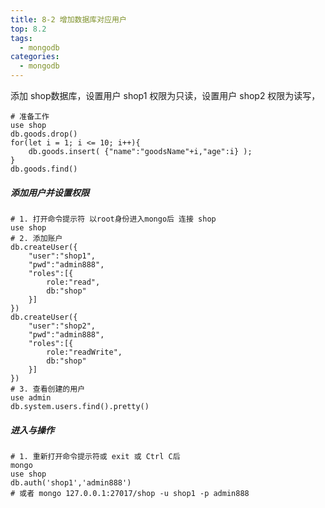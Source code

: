 ```yaml
---
title: 8-2 增加数据库对应用户
top: 8.2
tags:
  - mongodb
categories:
  - mongodb
---
```


添加 shop数据库，设置用户 shop1 权限为只读，设置用户 shop2 权限为读写，

```shell
# 准备工作
use shop
db.goods.drop()
for(let i = 1; i <= 10; i++){
	db.goods.insert( {"name":"goodsName"+i,"age":i} );
}
db.goods.find()
```

<h5>添加用户并设置权限</h5>

```shell
# 1. 打开命令提示符 以root身份进入mongo后 连接 shop
use shop
# 2. 添加账户
db.createUser({
	"user":"shop1",  
	"pwd":"admin888",
	"roles":[{
		role:"read",
		db:"shop"
	}]
})
db.createUser({
	"user":"shop2",  
	"pwd":"admin888",
	"roles":[{
		role:"readWrite",
		db:"shop"
	}]
})
# 3. 查看创建的用户
use admin
db.system.users.find().pretty()
```

<h5>进入与操作</h5>

```shell
# 1. 重新打开命令提示符或 exit 或 Ctrl C后
mongo
use shop
db.auth('shop1','admin888')
# 或者 mongo 127.0.0.1:27017/shop -u shop1 -p admin888
```

